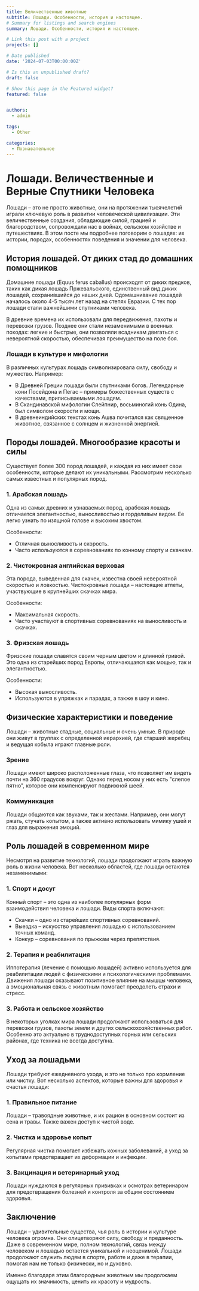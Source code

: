 ```yaml
---
title: Величественные животные
subtitle: Лошади. Особенности, история и настоящее.
# Summary for listings and search engines
summary: Лошади. Особенности, история и настоящее.

# Link this post with a project
projects: []

# Date published
date: '2024-07-03T00:00:00Z'

# Is this an unpublished draft?
draft: false

# Show this page in the Featured widget?
featured: false


authors:
  - admin

tags:
  - Other

categories:
  - Познавательное
---
```


# Лошади. Величественные и Верные Спутники Человека

Лошади – это не просто животные, они на протяжении тысячелетий играли ключевую роль в развитии человеческой цивилизации. Эти величественные создания, обладающие силой, грацией и благородством, сопровождали нас в войнах, сельском хозяйстве и путешествиях. В этом посте мы подробнее поговорим о лошадях: их истории, породах, особенностях поведения и значении для человека.

## История лошадей. От диких стад до домашних помощников

Домашние лошади (Equus ferus caballus) происходят от диких предков, таких как дикая лошадь Пржевальского, единственный вид диких лошадей, сохранившийся до наших дней. Одомашнивание лошадей началось около 4-5 тысяч лет назад на степях Евразии. С тех пор лошади стали важнейшими спутниками человека.

В древние времена их использовали для передвижения, пахоты и перевозки грузов. Позднее они стали незаменимыми в военных походах: легкие и быстрые, они позволяли всадникам двигаться с невероятной скоростью, обеспечивая преимущество на поле боя.

### Лошади в культуре и мифологии

В различных культурах лошадь символизировала силу, свободу и мужество. Например:

- В Древней Греции лошади были спутниками богов. Легендарные кони Посейдона и Пегас – примеры божественных существ с качествами, приписываемыми лошадям.
- В Скандинавской мифологии Слейпнир, восьминогий конь Одина, был символом скорости и мощи.
- В древнеиндийских текстах конь Ашва почитался как священное животное, связанное с солнцем и жизненной энергией.

## Породы лошадей. Многообразие красоты и силы

Существует более 300 пород лошадей, и каждая из них имеет свои особенности, которые делают их уникальными. Рассмотрим несколько самых известных и популярных пород.

### 1. Арабская лошадь
Одна из самых древних и узнаваемых пород, арабская лошадь отличается элегантностью, выносливостью и горделивым видом. Ее легко узнать по изящной голове и высоким хвостом.

Особенности:
- Отличная выносливость и скорость.
- Часто используются в соревнованиях по конному спорту и скачкам.

### 2. Чистокровная английская верховая
Эта порода, выведенная для скачек, известна своей невероятной скоростью и ловкостью. Чистокровные лошади – настоящие атлеты, участвующие в крупнейших скачках мира.

Особенности:
- Максимальная скорость.
- Часто участвуют в спортивных соревнованиях на выносливость и скачках.

### 3. Фризская лошадь
Фризские лошади славятся своим черным цветом и длинной гривой. Это одна из старейших пород Европы, отличающаяся как мощью, так и элегантностью.

Особенности:
- Высокая выносливость.
- Используются в упряжках и парадах, а также в шоу и кино.

## Физические характеристики и поведение

Лошади – животные стадные, социальные и очень умные. В природе они живут в группах с определенной иерархией, где старший жеребец и ведущая кобыла играют главные роли.

### Зрение
Лошади имеют широко расположенные глаза, что позволяет им видеть почти на 360 градусов вокруг. Однако перед носом у них есть "слепое пятно", которое они компенсируют подвижной шеей.

### Коммуникация
Лошади общаются как звуками, так и жестами. Например, они могут ржать, стучать копытом, а также активно использовать мимику ушей и глаз для выражения эмоций.

## Роль лошадей в современном мире

Несмотря на развитие технологий, лошади продолжают играть важную роль в жизни человека. Вот несколько областей, где лошади остаются незаменимыми:

### 1. Спорт и досуг
Конный спорт – это одна из наиболее популярных форм взаимодействия человека и лошади. Виды спорта включают:
- Скачки – одно из старейших спортивных соревнований.
- Выездка – искусство управления лошадью с использованием точных команд.
- Конкур – соревнования по прыжкам через препятствия.

### 2. Терапия и реабилитация
Иппотерапия (лечение с помощью лошадей) активно используется для реабилитации людей с физическими и психологическими проблемами. Движения лошади оказывают позитивное влияние на мышцы человека, а эмоциональная связь с животным помогает преодолеть страхи и стресс.
### 3. Работа и сельское хозяйство
В некоторых уголках мира лошади продолжают использоваться для перевозки грузов, пахоты земли и других сельскохозяйственных работ. Особенно это актуально в труднодоступных горных или сельских районах, где техника не всегда доступна.

## Уход за лошадьми

Лошади требуют ежедневного ухода, и это не только про кормление или чистку. Вот несколько аспектов, которые важны для здоровья и счастья лошади:

### 1. Правильное питание
Лошади – травоядные животные, и их рацион в основном состоит из сена и травы. Также важен доступ к чистой воде.

### 2. Чистка и здоровье копыт
Регулярная чистка помогает избежать кожных заболеваний, а уход за копытами предотвращает их деформации и инфекции.

### 3. Вакцинация и ветеринарный уход
Лошади нуждаются в регулярных прививках и осмотрах ветеринаром для предотвращения болезней и контроля за общим состоянием здоровья.

## Заключение

Лошади – удивительные существа, чья роль в истории и культуре человека огромна. Они олицетворяют силу, свободу и преданность. Даже в современном мире, полном технологий, связь между человеком и лошадью остается уникальной и неоценимой. Лошади продолжают служить людям в спорте, работе и даже в терапии, помогая нам не только физически, но и духовно.

Именно благодаря этим благородным животным мы продолжаем ощущать их значимость, ценить их красоту и мудрость.
